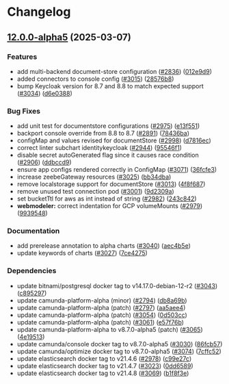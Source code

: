 # Changelog

## [12.0.0-alpha5](https://github.com/camunda/camunda-platform-helm/compare/camunda-platform-alpha-12.0.0-alpha4...camunda-platform-alpha-12.0.0-alpha5) (2025-03-07)


### Features

* add multi-backend document-store configuration ([#2836](https://github.com/camunda/camunda-platform-helm/issues/2836)) ([012e9d9](https://github.com/camunda/camunda-platform-helm/commit/012e9d93caa518167b8eac2a39b8c3de0ff7a2fb))
* added connectors to console config ([#3015](https://github.com/camunda/camunda-platform-helm/issues/3015)) ([28576b8](https://github.com/camunda/camunda-platform-helm/commit/28576b863561b2972db600bbf06e8866e55cd6ef))
* bump Keycloak version for 8.7 and 8.8 to match expected support ([#3034](https://github.com/camunda/camunda-platform-helm/issues/3034)) ([d6e0388](https://github.com/camunda/camunda-platform-helm/commit/d6e0388c926c279df6a1059dd1191b0fad2c48f0))


### Bug Fixes

* add unit test for documentstore configurations ([#2975](https://github.com/camunda/camunda-platform-helm/issues/2975)) ([e13f551](https://github.com/camunda/camunda-platform-helm/commit/e13f551d35dd59bcae11439a34b6b90681fe508d))
* backport console override from 8.8 to 8.7 ([#2891](https://github.com/camunda/camunda-platform-helm/issues/2891)) ([78436ba](https://github.com/camunda/camunda-platform-helm/commit/78436ba59d8656e907dde16c502a644155f93ac8))
* configMap and values revised for documentStore ([#2998](https://github.com/camunda/camunda-platform-helm/issues/2998)) ([d7816ec](https://github.com/camunda/camunda-platform-helm/commit/d7816ec696adbf33f25e21f811ba71dd432c579b))
* correct linter subchart identitykeycloak ([#2944](https://github.com/camunda/camunda-platform-helm/issues/2944)) ([95546f1](https://github.com/camunda/camunda-platform-helm/commit/95546f137a17f10c05d610729637eff39014ad84))
* disable secret autoGenerated flag since it causes race condition ([#2906](https://github.com/camunda/camunda-platform-helm/issues/2906)) ([ddbccd9](https://github.com/camunda/camunda-platform-helm/commit/ddbccd9089c517ba12cf401e1f2617ffda55738e))
* ensure app configs rendered correctly in ConfigMap ([#3071](https://github.com/camunda/camunda-platform-helm/issues/3071)) ([36fcfe3](https://github.com/camunda/camunda-platform-helm/commit/36fcfe3d7eef93b4d613ca6891ac18161e3add37))
* increase zeebeGateway resources ([#3025](https://github.com/camunda/camunda-platform-helm/issues/3025)) ([bb34dba](https://github.com/camunda/camunda-platform-helm/commit/bb34dba9a8d7062d03bbfde9c075b9c71e56e397))
* remove localstorage support for documentStore ([#3013](https://github.com/camunda/camunda-platform-helm/issues/3013)) ([4f8f687](https://github.com/camunda/camunda-platform-helm/commit/4f8f687cedeb20cdb6476ef0e680ebfbbe21a008))
* remove unused test connection pod ([#3001](https://github.com/camunda/camunda-platform-helm/issues/3001)) ([9d2309a](https://github.com/camunda/camunda-platform-helm/commit/9d2309ab50c3bc1e3bb0fb2d0b7e6a27ed587200))
* set bucketTtl for aws as int instead of string ([#2982](https://github.com/camunda/camunda-platform-helm/issues/2982)) ([243c842](https://github.com/camunda/camunda-platform-helm/commit/243c8423cfe9328cdf12bc6aaf053df4347f03b7))
* **webmodeler:** correct indentation for GCP volumeMounts ([#2979](https://github.com/camunda/camunda-platform-helm/issues/2979)) ([9939548](https://github.com/camunda/camunda-platform-helm/commit/9939548603702640c9015298925ce3bc4d08ea3b))


### Documentation

* add prerelease annotation to alpha charts ([#3040](https://github.com/camunda/camunda-platform-helm/issues/3040)) ([aec4b5e](https://github.com/camunda/camunda-platform-helm/commit/aec4b5eed22e8d0928da8dae804e172cbe26033a))
* update keywords of charts ([#3027](https://github.com/camunda/camunda-platform-helm/issues/3027)) ([7ce4275](https://github.com/camunda/camunda-platform-helm/commit/7ce4275968bb4ba4504a254ac4f02d2318be47d7))


### Dependencies

* update bitnami/postgresql docker tag to v14.17.0-debian-12-r2 ([#3043](https://github.com/camunda/camunda-platform-helm/issues/3043)) ([c895297](https://github.com/camunda/camunda-platform-helm/commit/c895297360eb03e238bacb98529a49e1e01b16a4))
* update camunda-platform-alpha (minor) ([#2794](https://github.com/camunda/camunda-platform-helm/issues/2794)) ([db8a69b](https://github.com/camunda/camunda-platform-helm/commit/db8a69b735c9ae1c66a52d4d7a76510df24a2007))
* update camunda-platform-alpha (patch) ([#2797](https://github.com/camunda/camunda-platform-helm/issues/2797)) ([aa5aee4](https://github.com/camunda/camunda-platform-helm/commit/aa5aee427f3978fb825c907ebb24ae3d8270f0d1))
* update camunda-platform-alpha (patch) ([#3054](https://github.com/camunda/camunda-platform-helm/issues/3054)) ([0d503cc](https://github.com/camunda/camunda-platform-helm/commit/0d503ccb8ad424349f1b5d8e4a3c97ec60d77ee1))
* update camunda-platform-alpha (patch) ([#3061](https://github.com/camunda/camunda-platform-helm/issues/3061)) ([e57f76b](https://github.com/camunda/camunda-platform-helm/commit/e57f76b1d376b361b7bd091a43050b04059a8480))
* update camunda-platform-alpha to v8.7.0-alpha5 (patch) ([#3065](https://github.com/camunda/camunda-platform-helm/issues/3065)) ([4e19513](https://github.com/camunda/camunda-platform-helm/commit/4e195139e5a26c47a910f5bafb634f3327e82a50))
* update camunda/console docker tag to v8.7.0-alpha5 ([#3030](https://github.com/camunda/camunda-platform-helm/issues/3030)) ([86fcb57](https://github.com/camunda/camunda-platform-helm/commit/86fcb579505cfa612b14e78aad84bf9e42f9c6a2))
* update camunda/optimize docker tag to v8.7.0-alpha5 ([#3074](https://github.com/camunda/camunda-platform-helm/issues/3074)) ([7cffc52](https://github.com/camunda/camunda-platform-helm/commit/7cffc52c36e8e28ed5fc2f25071c353da5bf9287))
* update elasticsearch docker tag to v21.4.6 ([#2978](https://github.com/camunda/camunda-platform-helm/issues/2978)) ([c99e27c](https://github.com/camunda/camunda-platform-helm/commit/c99e27cae623cb79d4464733ee59575551cbce7f))
* update elasticsearch docker tag to v21.4.7 ([#3023](https://github.com/camunda/camunda-platform-helm/issues/3023)) ([0dd6589](https://github.com/camunda/camunda-platform-helm/commit/0dd658902d090310205c29220a523a6405cb6eb3))
* update elasticsearch docker tag to v21.4.8 ([#3069](https://github.com/camunda/camunda-platform-helm/issues/3069)) ([b1f8f3e](https://github.com/camunda/camunda-platform-helm/commit/b1f8f3ea3806f1bbc7ced478046704307df33436))
